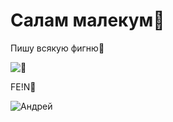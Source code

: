 # Салам малекум👋

Пишу всякую фигню👅

![👅](https://github.com/user-attachments/assets/8a362ecd-f2ea-49bc-8cb5-889cc062423c)

FE!N👅

![Андрей](https://github.com/user-attachments/assets/174269b1-e6ee-438f-9b48-929fe1e7e637)
